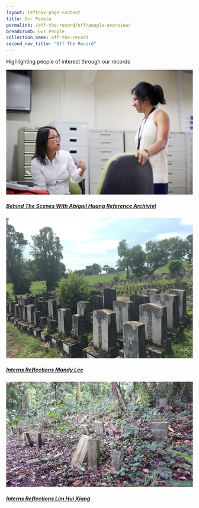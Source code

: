 ```yaml
---
layout: leftnav-page-content
title: Our People
permalink: /off-the-record/off/people-overview/
breadcrumb: Our People
collection_name: off-the-record
second_nav_title: "Off The Record"
---
```

Highlighting people of interest through our records

<div>
	<div class="row is-multiline">
		<div class="col is-one-third-desktop is-one-third-tablet">
			<a href="/off-the-record/people/people-overview/behindscenes/" class="project-link">
				<img src="/images/people/behindscenes.jpg" alt="Behind The Scenes With Abigail Huang Reference Archivist" class="project-image">
			<div class="project-card">
				<div class="project-title margin--bottom--xs">
					<h5><b>Behind The Scenes With Abigail Huang Reference Archivist</b></h5>
				</div>
			</div>
			</a>
		</div>
		<div class="col is-one-third-desktop is-one-third-tablet">
			<a href="/off-the-record/people/people-overview/mandylee/" class="project-link">
				<img src="/images/people/internmandy.png" alt="Interns Reflections Mandy Lee" class="project-image">
			<div class="project-card">
				<div class="project-title margin--bottom--xs">
					<h5><b>Interns Reflections Mandy Lee</b></h5>
				</div>
			</div>
			</a>
		</div>
		<div class="col is-one-third-desktop is-one-third-tablet">
			<a href="/off-the-record/people/people-overview/hx/" class="project-link">
				<img src="/images/people/internhx.png" alt="Interns Reflections Lim Hui Xiang" class="project-image">
			<div class="project-card">
				<div class="project-title margin--bottom--xs">
					<h5><b>Interns Reflections Lim Hui Xiang</b></h5>
				</div>
			</div>
			</a>
		</div>
	</div>
</div>
